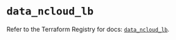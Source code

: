 # `data_ncloud_lb`

Refer to the Terraform Registry for docs: [`data_ncloud_lb`](https://registry.terraform.io/providers/navercloudplatform/ncloud/4.0.4/docs/data-sources/lb).
